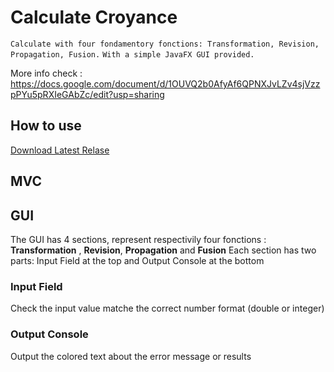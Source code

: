 # Calculate Croyance
``Calculate with four fondamentory fonctions: Transformation, Revision, Propagation, Fusion.`` 
``With a simple JavaFX GUI provided. `` 


More info check : 
https://docs.google.com/document/d/1OUVQ2b0AfyAf6QPNXJvLZv4sjVzzpPYu5pRXIeGAbZc/edit?usp=sharing 

## How to use

[Download Latest Relase](https://github.com/yixuanhuangyx/2020SepJavaFX/releases/download/1.1/fonctions2020-0.0.1-SNAPSHOT.jar)

## MVC

## GUI

The GUI has 4 sections, represent respectivily four fonctions : **Transformation** , **Revision**, **Propagation**  and **Fusion** 
Each section has two parts: Input Field at the top and Output Console at the bottom


### Input Field
Check the input value matche the correct number format (double or integer)

### Output Console
Output the colored text about the error message or results
